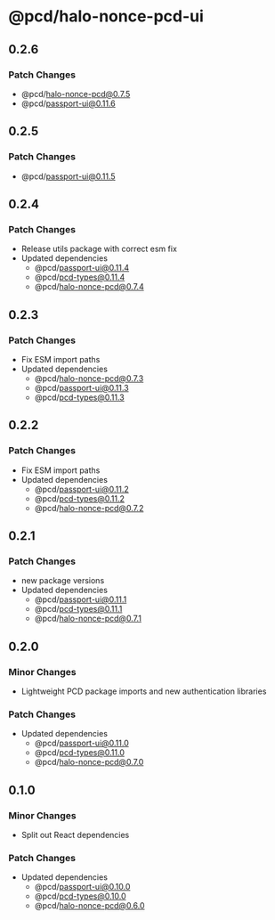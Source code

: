 # @pcd/halo-nonce-pcd-ui

## 0.2.6

### Patch Changes

- @pcd/halo-nonce-pcd@0.7.5
- @pcd/passport-ui@0.11.6

## 0.2.5

### Patch Changes

- @pcd/passport-ui@0.11.5

## 0.2.4

### Patch Changes

- Release utils package with correct esm fix
- Updated dependencies
  - @pcd/passport-ui@0.11.4
  - @pcd/pcd-types@0.11.4
  - @pcd/halo-nonce-pcd@0.7.4

## 0.2.3

### Patch Changes

- Fix ESM import paths
- Updated dependencies
  - @pcd/halo-nonce-pcd@0.7.3
  - @pcd/passport-ui@0.11.3
  - @pcd/pcd-types@0.11.3

## 0.2.2

### Patch Changes

- Fix ESM import paths
- Updated dependencies
  - @pcd/passport-ui@0.11.2
  - @pcd/pcd-types@0.11.2
  - @pcd/halo-nonce-pcd@0.7.2

## 0.2.1

### Patch Changes

- new package versions
- Updated dependencies
  - @pcd/passport-ui@0.11.1
  - @pcd/pcd-types@0.11.1
  - @pcd/halo-nonce-pcd@0.7.1

## 0.2.0

### Minor Changes

- Lightweight PCD package imports and new authentication libraries

### Patch Changes

- Updated dependencies
  - @pcd/passport-ui@0.11.0
  - @pcd/pcd-types@0.11.0
  - @pcd/halo-nonce-pcd@0.7.0

## 0.1.0

### Minor Changes

- Split out React dependencies

### Patch Changes

- Updated dependencies
  - @pcd/passport-ui@0.10.0
  - @pcd/pcd-types@0.10.0
  - @pcd/halo-nonce-pcd@0.6.0
